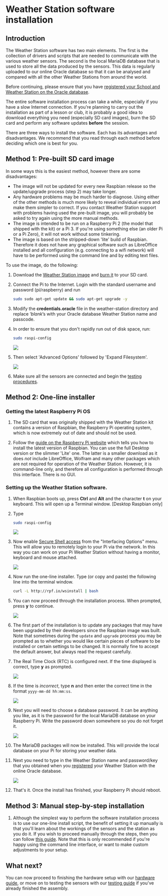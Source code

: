 # Weather Station software installation

## Introduction

The Weather Station software has two main elements. The first is the collection of drivers and scripts that are needed to communicate with the various weather sensors. The second is the local MariaDB database that is used to store all the data produced by the sensors. This data is regularly uploaded to our online Oracle database so that it can be analysed and compared with all the other Weather Stations from around the world.

Before continuing, please ensure that you have [registered your School and Weather Station on the Oracle database](register.md).

The entire software installation process can take a while, especially if you have a slow Internet connection. If you're planning to carry out the installation as part of a lesson or club, it is probably a good idea to download everything you need (especially SD card images), burn the SD card and perform any software updates **before** the session.

There are three ways to install the software. Each has its advantages and disadvantages. We recommend that you read through each method before deciding which one is best for you.

## Method 1: Pre-built SD card image

In some ways this is the easiest method, however there are some disadvantages:
- The image will not be updated for every new Raspbian release so the update/upgrade process (step 2) may take longer.
- Any hardware problems may be much harder to diagnose. Using either of the other methods is much more likely to reveal individual errors and make them simpler to correct. If you contact Weather Station support with problems having used the pre-built image, you will probably be asked to try again using the more manual methods.
- The image is intended to be run on a Raspberry Pi 2 (the model that shipped with the kit) or a Pi 3. If you're using something else (an older Pi or a Pi Zero), it will not work without some tinkering.
- The image is based on the stripped-down 'lite' build of Raspbian. Therefore it does not have any graphical software such as LibreOffice installed and all configuration (e.g. connecting to a wifi network) will have to be performed using the command line and by editing text files.  

To use the image, do the following:

1. Download the [Weather Station image](https://downloads.raspberrypi.org/weather_station/images/weather_station-2016-03-24/) and [burn it](https://www.raspberrypi.org/learning/software-guide/) to your SD card.

1. Connect the Pi to the Internet. Login with the standard username and password (pi/raspberry) and run

    ```bash
    sudo sudo apt-get update && sudo apt-get upgrade -y
    ```
1. Modify the **credentials.oracle** file in the weather-station directory and replace ‘*blank*’s with your Oracle database Weather Station name and passcode.

1. In order to ensure that you don't rapidly run out of disk space, run:
    ```bash
    sudo raspi-config
    ```
    ![](images/install_06.png)

1. Then select 'Advanced Options' followed by 'Expand Filesystem'.

    ![](images/install_07.png)

1. Make sure all the sensors are connected and begin the [testing procedures](https://github.com/topshed/weather-station-guide/blob/master/test.md).

## Method 2: One-line installer

### Getting the latest Raspberry Pi OS

1. The SD card that was originally shipped with the Weather Station kit contains a version of Raspbian, the Raspberry Pi operating system, which is now extremely out of date and should not be used.

1. Follow the [guide on the Raspberry Pi website](https://www.raspberrypi.org/learning/software-guide/) which tells you how to install the latest version of Raspbian. You can use the full Desktop version or the slimmer 'Lite' one. The latter is a smaller download as it does *not* include LibreOffice, Wolfram and many other packages which are not required for operation of the Weather Station. However, it is command-line only, and therefore all configuration is performed through this interface. There is no GUI.  

### Setting up the Weather Station software.

1. When Raspbian boots up, press **Ctrl** and **Alt** and the character **t** on your keyboard. This will open up a Terminal window. [Desktop Raspbian only]

1. Type

    ```bash
    sudo raspi-config
    ```

    ![](images/ssh_01.png)

1. Now enable [Secure Shell access](https://www.raspberrypi.org/blog/ssh-shenanigans/) from the "Interfacing Options" menu. This will allow you to remotely login to your Pi via the network. In this way you can work on your Pi Weather Station without having a monitor, keyboard and mouse attached.


    ![](images/ssh_02.png)


1. Now run the one-line installer.  Type (or copy and paste) the following line into the terminal window.

	```bash
	curl -L http://rpf.io/wsinstall | bash
	```

1. You can now proceed through the installation process. When prompted, press **y** to continue.

    ![](images/install_01.png)

1. The first part of the installation is to update any packages that may have been upgraded by their developers since the Raspbian image was built. Note that sometimes during the `update` and `upgrade` process you may be prompted as to whether you would like certain pieces of software to be installed or certain settings to be changed.
It is normally fine to accept the default answer, but always read the request carefully.

1. The Real Time Clock (RTC) is configured next. If the time displayed is correct, type **y** as prompted.

    ![](images/install_02.png)

1. If the time is *incorrect*, type **n** and then enter the correct time in the format `yyyy-mm-dd hh:mm:ss`.

    ![](images/install_03.png)

1.  Next you will need to choose a database password. It can be anything you like, as it is the password for the local MariaDB database on your Raspberry Pi. Write the password down somewhere so you do not forget it.

    ![](images/install_04.png)

1. The MariaDB packages will now be installed. This will provide the local database on your Pi for storing your weather data.

1. Next you need to type in the Weather Station name and password/key that you obtained when you [registered](https://www.raspberrypi.org/learning/weather-station-guide/register.md) your Weather Station with the online Oracle database.

    ![](images/install_05.png)

1. That's it. Once the install has finished, your Raspberry Pi should reboot.

## Method 3: Manual step-by-step installation

1. Although the simplest way to perform the software installation process is to use our one-line install script, the benefit of setting it up manually is that you'll learn about the workings of the sensors and the station as you do it. If you wish to proceed manually through the steps, then you can follow [this guide](manual-setup.md). Note that this is only recommended if you're happy using the command line interface, or want to make custom adjustments to your setup.

## What next?

You can now proceed to finishing the hardware setup with our [hardware guide](build2.md), or move on to testing the sensors with our [testing guide](test.md) if you've already finished the assembly.
